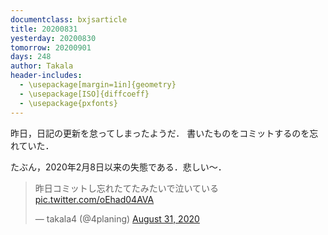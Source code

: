 ```yaml
---
documentclass: bxjsarticle
title: 20200831
yesterday: 20200830
tomorrow: 20200901
days: 248
author: Takala
header-includes:
  - \usepackage[margin=1in]{geometry}
  - \usepackage[ISO]{diffcoeff}
  - \usepackage{pxfonts}
---
```



昨日，日記の更新を怠ってしまったようだ．
書いたものをコミットするのを忘れていた．


たぶん，2020年2月8日以来の失態である．悲しい～．



<blockquote class="twitter-tweet"><p lang="ja" dir="ltr">昨日コミットし忘れたてたみたいで泣いている <a href="https://t.co/oEhad04AVA">pic.twitter.com/oEhad04AVA</a></p>&mdash; takala4 (@4planing) <a href="https://twitter.com/4planing/status/1300371028904833024?ref_src=twsrc%5Etfw">August 31, 2020</a></blockquote> <script async src="https://platform.twitter.com/widgets.js" charset="utf-8"></script>